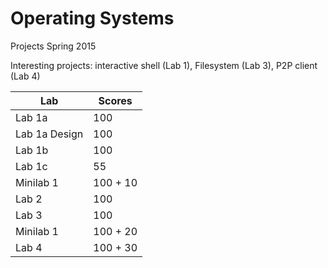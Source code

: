 # Operating Systems
Projects Spring 2015

Interesting projects: interactive shell (Lab 1), Filesystem (Lab 3), P2P client (Lab 4)

Lab           |    Scores
------------- | -------------
Lab 1a        | 100
Lab 1a Design | 100
Lab 1b        | 100
Lab 1c        | 55
Minilab 1     | 100 + 10
Lab 2         | 100 
Lab 3         | 100
Minilab 1     | 100 + 20
Lab 4         | 100 + 30
